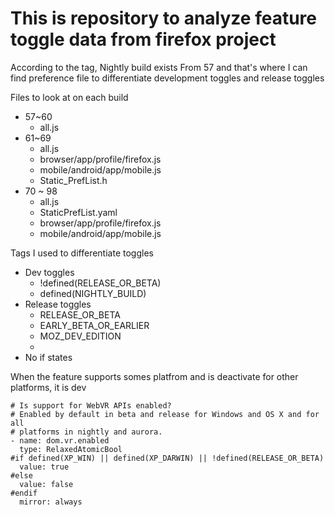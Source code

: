 # This is repository to analyze feature toggle data from firefox project

According to the tag, Nightly build exists From 57 and that's where I can find preference file to differentiate development toggles and release toggles  

Files to look at on each build
- 57~60
  - all.js
- 61~69
  - all.js
  - browser/app/profile/firefox.js
  - mobile/android/app/mobile.js
  - Static_PrefList.h
- 70 ~ 98
  - all.js
  - StaticPrefList.yaml
  - browser/app/profile/firefox.js
  - mobile/android/app/mobile.js





Tags I used to differentiate toggles

- Dev toggles
  - !defined(RELEASE_OR_BETA)
  - defined(NIGHTLY_BUILD)
- Release toggles
  - RELEASE_OR_BETA
  - EARLY_BETA_OR_EARLIER
  - MOZ_DEV_EDITION
  - 
- No if states




When the feature supports somes platfrom and is deactivate for other platforms, it is dev
```
# Is support for WebVR APIs enabled?
# Enabled by default in beta and release for Windows and OS X and for all
# platforms in nightly and aurora.
- name: dom.vr.enabled
  type: RelaxedAtomicBool
#if defined(XP_WIN) || defined(XP_DARWIN) || !defined(RELEASE_OR_BETA)
  value: true
#else
  value: false
#endif
  mirror: always
```

